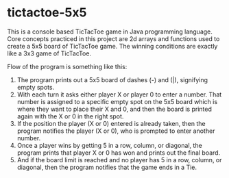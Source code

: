# tictactoe-5x5

This is a console based TicTacToe game in Java programming language.
Core concepts practiced in this project are 2d arrays and functions used to create a 5x5 board of TicTacToe game.
The winning conditions are exactly like a 3x3 game of TicTacToe.

Flow of the program is something like this:
1. The program prints out a 5x5 board of dashes (-) and (|), signifying empty spots.
2. With each turn it asks either player X or player 0 to enter a number. That number is assigned to a specific empty spot on the 5x5 board which is where they want to place their X and 0, and then the board is printed again with the X or 0 in the right spot.
3. If the position the player (X or 0) entered is already taken, then the program notifies the player (X or 0), who is prompted to enter another number.
4. Once a player wins by getting 5 in a row, column, or diagonal, the program prints that player X or 0 has won and prints out the final board.
5. And if the board limit is reached and no player has 5 in a row, column, or diagonal, then the program notifies that the game ends in a Tie.
